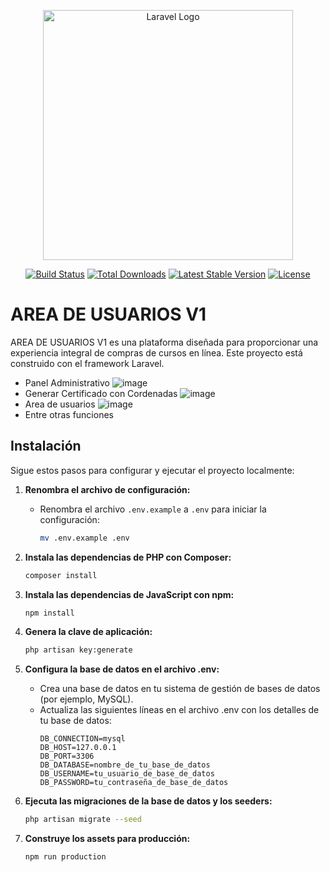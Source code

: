 <p align="center"><a href="https://laravel.com" target="_blank"><img src="https://raw.githubusercontent.com/laravel/art/master/logo-lockup/5%20SVG/2%20CMYK/1%20Full%20Color/laravel-logolockup-cmyk-red.svg" width="400" alt="Laravel Logo"></a></p>

<p align="center">
<a href="https://github.com/laravel/framework/actions"><img src="https://github.com/laravel/framework/workflows/tests/badge.svg" alt="Build Status"></a>
<a href="https://packagist.org/packages/laravel/framework"><img src="https://img.shields.io/packagist/dt/laravel/framework" alt="Total Downloads"></a>
<a href="https://packagist.org/packages/laravel/framework"><img src="https://img.shields.io/packagist/v/laravel/framework" alt="Latest Stable Version"></a>
<a href="https://packagist.org/packages/laravel/framework"><img src="https://img.shields.io/packagist/l/laravel/framework" alt="License"></a>
</p>

# AREA DE USUARIOS V1

AREA DE USUARIOS V1 es una plataforma diseñada para proporcionar una experiencia integral de compras de cursos en línea. Este
proyecto está construido con el framework Laravel.

* Panel Administrativo
![image](https://github.com/user-attachments/assets/98c6d64c-9826-4a67-b623-a680afccfbd2)
* Generar Certificado con Cordenadas
![image](https://github.com/user-attachments/assets/ab248d70-af6f-4123-ad05-e62a3708ffde)
* Area de usuarios
![image](https://github.com/user-attachments/assets/c99cf55a-0d01-4612-a394-a9d11ee8d94b)
* Entre otras funciones



## Instalación

Sigue estos pasos para configurar y ejecutar el proyecto localmente:

1. **Renombra el archivo de configuración:**
    - Renombra el archivo `.env.example` a `.env` para iniciar la configuración:
        ```bash
        mv .env.example .env
        ```
        

2. **Instala las dependencias de PHP con Composer:**
    ```bash
    composer install
    ```

3. **Instala las dependencias de JavaScript con npm:**
    ```bash
    npm install
    ```

4. **Genera la clave de aplicación:**
    ```bash
    php artisan key:generate
    ```

5. **Configura la base de datos en el archivo .env:**
    - Crea una base de datos en tu sistema de gestión de bases de datos (por ejemplo, MySQL).
    - Actualiza las siguientes líneas en el archivo .env con los detalles de tu base de datos:
        ```dotenv
        DB_CONNECTION=mysql
        DB_HOST=127.0.0.1
        DB_PORT=3306
        DB_DATABASE=nombre_de_tu_base_de_datos
        DB_USERNAME=tu_usuario_de_base_de_datos
        DB_PASSWORD=tu_contraseña_de_base_de_datos
        ```



7. **Ejecuta las migraciones de la base de datos y los seeders:**
    ```bash
    php artisan migrate --seed
    ```

8. **Construye los assets para producción:**
    ```bash
    npm run production
    ```
